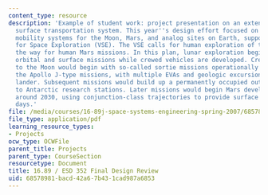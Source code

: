 ```yaml
---
content_type: resource
description: 'Example of student work: project presentation on an extensible planetary
  surface transportation system. This year''s design effort focused on crewed surface
  mobility systems for the Moon, Mars, and analog sites on Earth, supporting the Vision
  for Space Exploration (VSE). The VSE calls for human exploration of the Moon, preparing
  the way for human Mars missions. In this plan, lunar exploration begins with robotic
  orbital and surface missions while crewed vehicles are developed. Crewed missions
  to the Moon would begin with so-called sortie missions operationally similar to
  the Apollo J-type missions, with multiple EVAs and geologic excursions from the
  lander. Subsequent missions would build up a permanently occupied outpost similar
  to Antarctic research stations. Later missions would begin Mars development, beginning
  around 2030, using conjunction-class trajectories to provide surface stays of 500-600
  days.'
file: /media/courses/16-89j-space-systems-engineering-spring-2007/68578981bacd42a67b431cad987a6853_presentation_06.pdf
file_type: application/pdf
learning_resource_types:
- Projects
ocw_type: OCWFile
parent_title: Projects
parent_type: CourseSection
resourcetype: Document
title: 16.89 / ESD 352 Final Design Review
uid: 68578981-bacd-42a6-7b43-1cad987a6853
---
```

